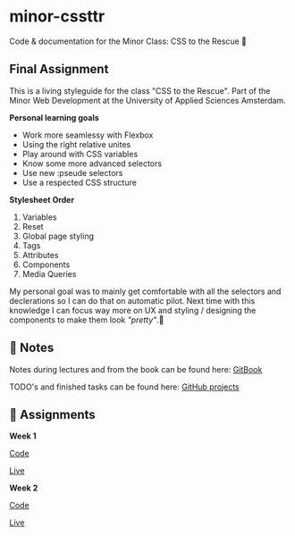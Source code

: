 # minor-cssttr

Code &amp; documentation for the Minor Class: CSS to the Rescue 🎉

## Final Assignment
This is a living styleguide for the class "CSS to the Rescue". Part of the Minor Web Development at the University of Applied Sciences Amsterdam.

**Personal learning goals**
* Work more seamlessy with Flexbox
* Using the right relative unites
* Play around with CSS variables
* Know some more advanced selectors
* Use new :pseude selectors
* Use a respected CSS structure

**Stylesheet Order**

1. Variables
1. Reset
1. Global page styling
1. Tags
1. Attributes
1. Components
1. Media Queries

My personal goal was to mainly get comfortable with all the selectors and declerations so I can do that on automatic pilot. Next time with this knowledge I can focus way more on UX and styling / designing the components to make them look *"pretty"*.🌈

## 📖 Notes
Notes during lectures and from the book can be found here:
[GitBook](https://dandevri.gitbooks.io/minor-cssttr/content/)

TODO's and finished tasks can be found here: [GitHub projects](https://github.com/dandevri/minor-cssttr/projects/2)

## 📃 Assignments

**Week 1**

[Code](week-1/)

[Live](https://dandevri.github.io/minor-cssttr/week-1/)

**Week 2**

[Code](week-2/)

[Live](https://dandevri.github.io/minor-cssttr/week-2/)
